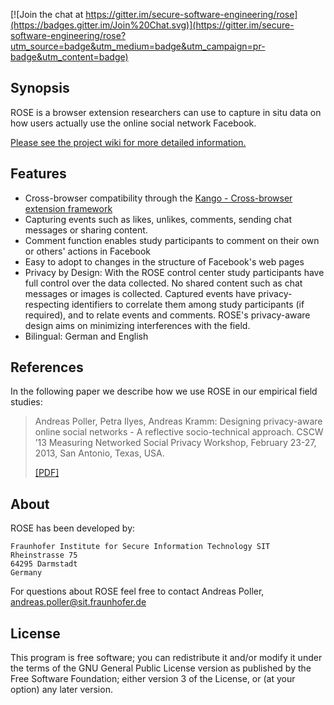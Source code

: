[![Join the chat at https://gitter.im/secure-software-engineering/rose](https://badges.gitter.im/Join%20Chat.svg)](https://gitter.im/secure-software-engineering/rose?utm_source=badge&utm_medium=badge&utm_campaign=pr-badge&utm_content=badge)

Synopsis
----
ROSE is a browser extension researchers can use to capture in situ data on how users actually use the online social network Facebook.

[Please see the project wiki for more detailed information.](https://github.com/oliverh855/rose/wiki)

Features
----
* Cross-browser compatibility through the [Kango - Cross-browser extension framework](http://kangoextensions.com/)
* Capturing events such as likes, unlikes, comments, sending chat messages or sharing content.
* Comment function enables study participants to comment on their own or others' actions in Facebook
* Easy to adopt to changes in the structure of Facebook's web pages
* Privacy by Design: With the ROSE control center study participants have full control over the data collected. No shared content such as chat messages or images is collected. Captured events have privacy-respecting identifiers to correlate them among study participants (if required), and to relate events and comments. ROSE's privacy-aware design aims on minimizing interferences with the field.
* Bilingual: German and English

References
----
In the following paper we describe how we use ROSE in our empirical field studies:

> Andreas Poller, Petra Ilyes, Andreas Kramm: Designing privacy-aware online social networks - A reflective socio-technical approach. CSCW ’13 Measuring Networked Social Privacy Workshop, February 23-27, 2013, San Antonio, Texas, USA.
>
> [[PDF]](http://testlab.sit.fraunhofer.de/downloads/Publications/poller_osn_design_cscw13_workshop_camera_ready_rot.pdf)

About
----

ROSE has been developed by:

    Fraunhofer Institute for Secure Information Technology SIT
    Rheinstrasse 75
    64295 Darmstadt
    Germany

For questions about ROSE feel free to contact Andreas Poller, andreas.poller@sit.fraunhofer.de

License
----
This program is free software; you can redistribute it and/or modify it under the terms of the GNU General Public License version as published by the Free Software Foundation; either version 3 of the License, or (at your option) any later version.
